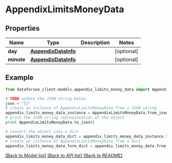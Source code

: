 # AppendixLimitsMoneyData


## Properties

Name | Type | Description | Notes
------------ | ------------- | ------------- | -------------
**day** | [**AppendixDataInfo**](AppendixDataInfo.md) |  | [optional] 
**minute** | [**AppendixDataInfo**](AppendixDataInfo.md) |  | [optional] 

## Example

```python
from dataforseo_client.models.appendix_limits_money_data import AppendixLimitsMoneyData

# TODO update the JSON string below
json = "{}"
# create an instance of AppendixLimitsMoneyData from a JSON string
appendix_limits_money_data_instance = AppendixLimitsMoneyData.from_json(json)
# print the JSON string representation of the object
print AppendixLimitsMoneyData.to_json()

# convert the object into a dict
appendix_limits_money_data_dict = appendix_limits_money_data_instance.to_dict()
# create an instance of AppendixLimitsMoneyData from a dict
appendix_limits_money_data_form_dict = appendix_limits_money_data.from_dict(appendix_limits_money_data_dict)
```
[[Back to Model list]](../README.md#documentation-for-models) [[Back to API list]](../README.md#documentation-for-api-endpoints) [[Back to README]](../README.md)


